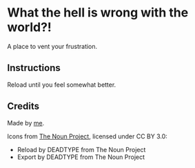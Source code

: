 # What the hell is wrong with the world?!

A place to vent your frustration.


## Instructions

Reload until you feel somewhat better.


## Credits

Made by [me](http://joakim.io).

Icons from [The Noun Project](http://thenounproject.com/), licensed under CC BY
3.0:

- Reload by DEADTYPE from The Noun Project
- Export by DEADTYPE from The Noun Project
